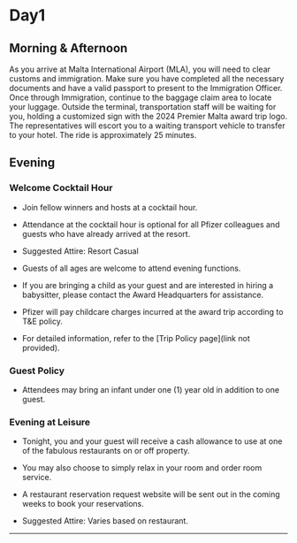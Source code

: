 # Day1



## Morning & Afternoon



As you arrive at Malta International Airport (MLA), you will need to clear customs and immigration. Make sure you have completed all the necessary documents and have a valid passport to present to the Immigration Officer. Once through Immigration, continue to the baggage claim area to locate your luggage. Outside the terminal, transportation staff will be waiting for you, holding a customized sign with the 2024 Premier Malta award trip logo. The representatives will escort you to a waiting transport vehicle to transfer to your hotel. The ride is approximately 25 minutes.



## Evening



### Welcome Cocktail Hour

- Join fellow winners and hosts at a cocktail hour.

- Attendance at the cocktail hour is optional for all Pfizer colleagues and guests who have already arrived at the resort.

- Suggested Attire: Resort Casual

- Guests of all ages are welcome to attend evening functions.

- If you are bringing a child as your guest and are interested in hiring a babysitter, please contact the Award Headquarters for assistance.

- Pfizer will pay childcare charges incurred at the award trip according to T&E policy.

- For detailed information, refer to the [Trip Policy page](link not provided).



### Guest Policy

- Attendees may bring an infant under one (1) year old in addition to one guest.



### Evening at Leisure

- Tonight, you and your guest will receive a cash allowance to use at one of the fabulous restaurants on or off property.

- You may also choose to simply relax in your room and order room service.

- A restaurant reservation request website will be sent out in the coming weeks to book your reservations.

- Suggested Attire: Varies based on restaurant.

--------------------------------------------------------------------------------

